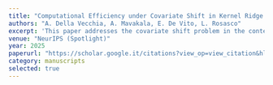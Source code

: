 ```yaml
---
title: "Computational Efficiency under Covariate Shift in Kernel Ridge Regression"
authors: "A. Della Vecchia, A. Mavakala, E. De Vito, L. Rosasco"
excerpt: 'This paper addresses the covariate shift problem in the context of nonparametric regression within reproducing kernel Hilbert spaces (RKHSs). Covariate shift arises in supervised learning when the input distributions of the training and test data differ, presenting additional challenges for learning. Although kernel methods have optimal statistical properties, their high computational demands in terms of time and, particularly, memory, limit their scalability to large datasets. To address this limitation, the main focus of this paper is to explore the trade-off between computational efficiency and statistical accuracy under covariate shift. We investigate the use of random projections where the hypothesis space consists of a random subspace within a given RKHS. Our results show that, even in the presence of covariate shift, significant computational savings can be achieved without compromising learning performance.'
venue: "NeurIPS (Spotlight)"
year: 2025
paperurl: "https://scholar.google.it/citations?view_op=view_citation&hl=en&user=aaeUheEAAAAJ&citation_for_view=aaeUheEAAAAJ:IjCSPb-OGe4C"
category: manuscripts
selected: true
---
```

